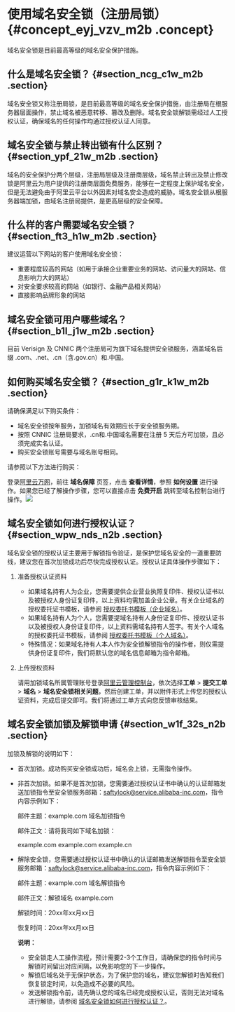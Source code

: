 # 使用域名安全锁（注册局锁） {#concept_eyj_vzv_m2b .concept}

域名安全锁是目前最高等级的域名安全保护措施。

## 什么是域名安全锁？ {#section_ncg_c1w_m2b .section}

域名安全锁又称注册局锁，是目前最高等级的域名安全保护措施，由注册局在根服务器层面操作，禁止域名被恶意转移、篡改及删除。域名安全锁解锁需经过人工授权认证，确保域名的任何操作均通过授权认证人同意。

## 域名安全锁与禁止转出锁有什么区别？ {#section_ypf_21w_m2b .section}

域名的安全保护分两个层级，注册局层级及注册商层级，域名禁止转出及禁止修改锁是阿里云为用户提供的注册商层面免费服务，能够在一定程度上保护域名安全，但是无法避免由于阿里云平台以外因素对域名安全造成的威胁。域名安全锁从根服务器端加锁，由域名注册局提供，是更高层级的安全保障。

## 什么样的客户需要域名安全锁？ {#section_ft3_h1w_m2b .section}

建议运营以下网站的客户使用域名安全锁：

-   重要程度较高的网站（如用于承接企业重要业务的网站、访问量大的网站、信息影响力大的网站）
-   对安全要求较高的网站（如银行、金融产品相关网站）
-   直接影响品牌形象的网站

## 域名安全锁可用户哪些域名？ {#section_b1l_j1w_m2b .section}

目前 Verisign 及 CNNIC 两个注册局可为旗下域名提供安全锁服务，涵盖域名后缀 .com、.net、.cn（含.gov.cn）和.中国。

## 如何购买域名安全锁？ {#section_g1r_k1w_m2b .section}

请确保满足以下购买条件：

-   域名安全锁按年服务，加锁域名有效期应长于安全锁服务期。
-   按照 CNNIC 注册局要求，.cn和.中国域名需要在注册 5 天后方可加锁，且必须完成实名认证。
-   购买安全锁账号需要与域名账号相同。

请参照以下方法进行购买：

登录[阿里云万网](https://wanwang.aliyun.com/domain/)，前往 **域名保障** 页签，点击 **查看详情**，参照 **如何设置** 进行操作。如果您已经了解操作步骤，您可以直接点击 **免费开启** 跳转至域名控制台进行操作。![](http://static-aliyun-doc.oss-cn-hangzhou.aliyuncs.com/assets/img/16008/7396_zh-CN.png)

## 域名安全锁如何进行授权认证？ {#section_wpw_nds_n2b .section}

域名安全锁的授权认证主要用于解锁指令验证，是保护您域名安全的一道重要防线，建议您在首次加锁成功后尽快完成授权认证。授权认证具体操作步骤如下：

1.  准备授权认证资料
    -   如果域名持有人为企业，您需要提供企业营业执照复印件、授权认证书以及被授权人身份证复印件，以上资料均需加盖企业公章。有关企业域名的授权委托证书模板，请参阅 [授权委托书模板（企业域名）](cn.zh-CN/用户指南/授权委托书模板（企业域名）.md)。
    -   如果域名持有人为个人，您需要提域名持有人身份证复印件、授权认证书以及被授权人身份证复印件，以上资料需域名持有人签字。有关个人域名的授权委托证书模板，请参阅 [授权委托书模板（个人域名）](cn.zh-CN/用户指南/授权委托书模板（个人域名）.md)。
    -   特殊情况：如果域名持有人本人作为安全锁解锁指令的操作者，则仅需提供身份证复印件，我们将默认您的域名信息邮箱为指令邮箱。
2.  上传授权资料

    请用加锁域名所属管理账号登录[阿里云管理控制台](https://home.console.aliyun.com/new#/)，依次选择**工单** \> **提交工单** \> **域名** \> **域名安全锁相关问题**，然后创建工单，并以附件形式上传您的授权认证资料，完成后提交即可。我们将通过工单方式向您反馈审核结果。


## 域名安全锁加锁及解锁申请 {#section_w1f_32s_n2b .section}

加锁及解锁的说明如下：

-   首次加锁。成功购买安全锁成功后，域名会上锁，无需指令操作。
-   非首次加锁。如果不是首次加锁，您需要通过授权认证书中确认的认证邮箱发送加锁指令至安全锁服务邮箱：[saftylock@service.alibaba-inc.com](mailto:saftylock@service.alibaba-inc.com)，指令内容示例如下：

    邮件主题：example.com 域名加锁指令

    邮件正文：请将我司如下域名加锁：

    example.com example.com example.cn

-   解除安全锁，您需要通过授权认证书中确认的认证邮箱发送解锁指令至安全锁服务邮箱：[saftylock@service.alibaba-inc.com](mailto:saftylock@service.alibaba-inc.com)，指令内容示例如下：

    邮件主题：example.com 域名解锁指令

    邮件正文：解锁域名 example.com

    解锁时间：20xx年xx月xx日

    恢复时间：20xx年xx月xx日

    **说明：** 

    -   安全锁走人工操作流程，预计需要2-3个工作日，请确保您的指令时间与解锁时间留出对应间隔，以免影响您的下一步操作。
    -   解锁后域名处于无保护状态，为了保护您的域名，建议您解锁时告知我们恢复锁定时间，以免造成不必要的风险。
    -   发送解锁指令前，请先确认您的域名已经完成授权认证，否则无法对域名进行解锁，请参阅 [域名安全锁如何进行授权认证？](#section_wpw_nds_n2b)。

